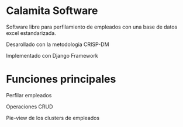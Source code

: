 # Calamita Software

Software libre para perfilamiento de empleados con una base de datos excel estandarizada.

Desarollado con la metodologia CRISP-DM

Implementado con Django Framework



# Funciones principales
Perfilar empleados

Operaciones CRUD

Pie-view de los clusters de empleados



